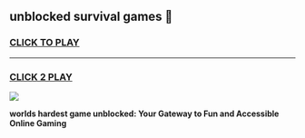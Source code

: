 
## unblocked survival games 👋
<h3>
<a href="https://premium.freeplayer.one?title=unblocked_survival_games&ref=13F">CLICK TO PLAY</a></h3>
<hr>

<h3>
<a href="https://premium.freeplayer.one?title=unblocked_survival_games&ref=13F">CLICK 2 PLAY</a>
  
</h3>

<a href="https://premium.freeplayer.one?title=unblocked_survival_games&ref=12F/"><img src="https://clearcache.store/games.png"></a>


**worlds hardest game unblocked: Your Gateway to Fun and Accessible Online Gaming**

